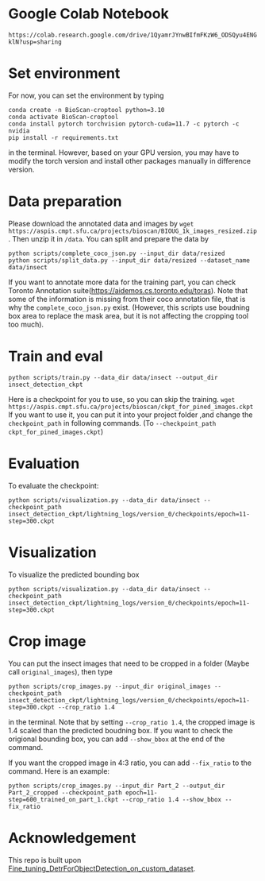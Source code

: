 # Google Colab Notebook

`https://colab.research.google.com/drive/1QyamrJYnwBIfmFKzW6_ODSQyu4ENGklN?usp=sharing`

# Set environment
For now, you can set the environment by typing
```shell
conda create -n BioScan-croptool python=3.10
conda activate BioScan-croptool
conda install pytorch torchvision pytorch-cuda=11.7 -c pytorch -c nvidia
pip install -r requirements.txt

```
in the terminal. However, based on your GPU version, you may have to modify the torch version and install other packages manually in difference version.
# Data preparation
Please download the annotated data and images by `wget https://aspis.cmpt.sfu.ca/projects/bioscan/BIOUG_1k_images_resized.zip`. Then unzip it in `/data`.
You can split and prepare the data by
```shell
python scripts/complete_coco_json.py --input_dir data/resized
python scripts/split_data.py --input_dir data/resized --dataset_name data/insect
```
If you want to annotate more data for the training part, you can check Toronto Annotation suite(https://aidemos.cs.toronto.edu/toras).
Note that some of the information is missing from their coco annotation file, that is why the `complete_coco_json.py` exist. (However, this scripts use boudning box area to replace the mask area, but it is not affecting the cropping tool too much).


# Train and eval
```shell
python scripts/train.py --data_dir data/insect --output_dir insect_detection_ckpt
```
Here is a checkpoint for you to use, so you can skip the training. `wget https://aspis.cmpt.sfu.ca/projects/bioscan/ckpt_for_pined_images.ckpt`
If you want to use it, you can put it into your project folder ,and change the `checkpoint_path` in following commands. (To `--checkpoint_path ckpt_for_pined_images.ckpt`)

# Evaluation
To evaluate the checkpoint:
```shell
python scripts/visualization.py --data_dir data/insect --checkpoint_path insect_detection_ckpt/lightning_logs/version_0/checkpoints/epoch=11-step=300.ckpt
```

# Visualization
To visualize the predicted bounding box
```shell
python scripts/visualization.py --data_dir data/insect --checkpoint_path insect_detection_ckpt/lightning_logs/version_0/checkpoints/epoch=11-step=300.ckpt
```
# Crop image
You can put the insect images that need to be cropped in a folder (Maybe call `original_images`), then type
```shell
python scripts/crop_images.py --input_dir original_images --checkpoint_path insect_detection_ckpt/lightning_logs/version_0/checkpoints/epoch=11-step=300.ckpt --crop_ratio 1.4
```
in the terminal.
Note that by setting  `--crop_ratio 1.4`, the cropped image is 1.4 scaled than the predicted boudning box. If you want to check the origional bounding box, you can add `--show_bbox` at the end of the command.


If you want the cropped image in 4:3 ratio, you can add `--fix_ratio` to the command. Here is an example:
```shell
python scripts/crop_images.py --input_dir Part_2 --output_dir Part_2_cropped --checkpoint_path epoch=11-step=600_trained_on_part_1.ckpt --crop_ratio 1.4 --show_bbox --fix_ratio
```


# Acknowledgement
This repo is built upon [Fine_tuning_DetrForObjectDetection_on_custom_dataset](https://github.com/NielsRogge/Transformers-Tutorials/blob/master/DETR/Fine_tuning_DetrForObjectDetection_on_custom_dataset_(balloon).ipynb).

